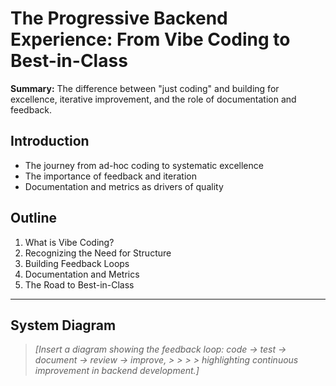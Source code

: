 # The Progressive Backend Experience: From Vibe Coding to Best-in-Class

**Summary:** The difference between "just coding" and building for excellence, iterative
improvement, and the role of documentation and feedback.

## Introduction

- The journey from ad-hoc coding to systematic excellence
- The importance of feedback and iteration
- Documentation and metrics as drivers of quality

## Outline

1. What is Vibe Coding?
2. Recognizing the Need for Structure
3. Building Feedback Loops
4. Documentation and Metrics
5. The Road to Best-in-Class

---

## System Diagram

> _[Insert a diagram showing the feedback loop: code → test → document → review → improve, > > > >
> highlighting continuous improvement in backend development.]_
